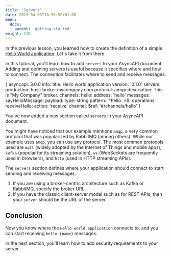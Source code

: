 ```yaml
---
title: "Servers"
date: 2019-04-03T10:56:52+01:00
menu:
  docs:
    parent: 'getting-started'
weight: 110
---
```


In the previous lesson, you learned how to create the definition of a simple [Hello World application](/docs/getting-started/hello-world). Let's take it from there.

In this tutorial, you'll learn how to add `servers` to your AsyncAPI document. Adding and defining servers is useful because it specifies where and how to connect. The connection facilitates where to send and receive messages.

<CodeBlock highlightedLines={[5,6,7,8,9]}>
{`asyncapi: 3.0.0
info:
  title: Hello world application
  version: '0.1.0'
servers:
  production:
    host: broker.mycompany.com
    protocol: amqp
    description: This is "My Company" broker.
channels:
  hello:
    address: 'hello'
    messages:
      sayHelloMessage:
        payload:
          type: string
          pattern: '^hello .+$'
operations:
  receiveHello:
    action: 'receive'
    channel:
      $ref: '#/channels/hello'`}
</CodeBlock>

You've now added a new section called `servers` in your AsyncAPI document.

You might have noticed that our example mentions `amqp`, a very common protocol that was popularized by RabbitMQ (among others). While our example uses `amqp`, you can use any protocol. The most common protocols used are `mqtt` (widely adopted by the Internet of Things and mobile apps), `kafka` (popular for its streaming solution), `ws` (WebSockets are frequently used in browsers), and `http` (used in HTTP streaming APIs).

<Remember>

The `servers` section defines where your application should connect to start sending and receiving messages. 

1. If you are using a broker-centric architecture such as Kafka or RabbitMQ, specify the broker URL. 
2. If you have the classic client-server model such as for REST APIs, then your `server` should be the URL of the server.

</Remember>

## Conclusion

Now you know where the `Hello world application` connects to, and you can start receiving `hello {name}` messages.

In the next section, you'll learn how to add security requirements to your server.
